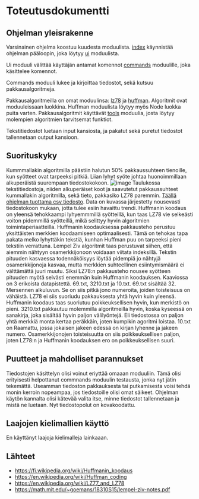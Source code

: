 # Toteutusdokumentti
## Ohjelman yleisrakenne
Varsinainen ohjelma koostuu kuudesta moduulista. [index](https://github.com/Joacim-S/TiraLabra/blob/main/src/index.py) käynnistää ohjelman pääloopin, joka löytyy [ui](https://github.com/Joacim-S/TiraLabra/blob/main/src/ui.py) moduulista.

Ui moduuli välittää käyttäjän antamat komennot [commands](https://github.com/Joacim-S/TiraLabra/blob/main/src/commands.py) moduulille, joka käsittelee komennot.

Commands moduuli lukee ja kirjoittaa tiedostot, sekä kutsuu pakkausalgoritmeja.

Pakkausalgoritmeilla on omat moduulinsa: [lz78](https://github.com/Joacim-S/TiraLabra/blob/main/src/lz78.py) ja [huffman](https://github.com/Joacim-S/TiraLabra/blob/main/src/huffman.py). Algoritmit ovat moduuleissaan luokkina. Huffman moduulista löytyy myös Node luokka puita varten.
Pakkausalgoritmit käyttävät [tools](https://github.com/Joacim-S/TiraLabra/blob/main/src/tools.py) moduulia, josta löytyy molempien algoritmien tarvitsemat funktiot.

Tekstitiedostot luetaan input kansiosta, ja pakatut sekä puretut tiedostot tallennetaan output kansioon.

## Suorituskyky
Kummmallakin algoritmilla päästiin halutun 50% pakkaussuhteen tienoille, kun syötteet ovat tarpeeksi pitkiä. Liian lyhyt syöte johtaa huonoimmillaan alkuperäistä suurempaan tiedostokokoon.
![image](https://github.com/Joacim-S/TiraLabra/assets/45919018/561ea9e3-0d55-4e19-9dcd-8773b130d3ec)
Taulukossa tekstitiedostoja, niiden alkuperäiset koot ja saavutetut pakkaussuhteet kummallakin algoritmilla, sekä tieto, pakkasiko LZ78 paremmin. [Täällä ohjelman tuottama csv tiedosto](https://github.com/Joacim-S/TiraLabra/blob/main/src/output/stats/stats_0.csv). Data on kuvassa järjestetty nousevasti tiedostokoon mukaan, jotta tulee esiin havaittu trendi. 
Huffmanin koodaus on yleensä tehokkaampi lyhyemmmillä syötteillä, kun taas LZ78 vie selkeästi voiton pidemmillä syötteillä, mikä selittyy hyvin algoritmien toimintaperiaatteilla. Huffmanin koodauksessa pakkausteho perustuu yksittäisten merkkien koodaamiseen optimaalisesti. 
Tämä on tehokas tapa pakata melko lyhyttäkin tekstiä, kunhan Huffman puu on tarpeeksi pieni tekstiin verrattuna. Lempel Ziv algoritmit taas perustuvat siihen, että aiemmin nähtyyn osamerkkijonoon voidaaan viitata indeksillä.
Tekstin pituuden kasvaessa todennäköisyys löytää pidempiä jo nähtyjä osamerkkijonoja kasvaa, mutta merkkien suhteellinen esiintymismäärä ei välttämättä juuri muutu. Siksi LZ78:n pakkausteho nousee syötteen pituuden myötä selvästi enemmän kuin Huffmanin koodauksen.
Kaaviossa on 3 erikoista datapistettä. 69.txt, 3210.txt ja 10.txt. 69.txt sisältää 32. Mersennen alkuluvun. Se on siis pitkä jono numeroita, joiden toisteisuus on vähäistä. LZ78 ei siis suoriudu pakkauksesta yhtä hyvin kuin yleensä. 
Huffmanin koodaus taas suoriutuu poikkeuksellisen hyvin, kun merkistö on pieni. 3210.txt pakkautuu molemmilla algoritmeilla hyvin, koska kyseessä on sanakirja, joka sisältää hyvin paljon välilyöntejä. Eli tiedostossa on paljon yhtä merkkiä monta kertaa peräkkäin, joten kumpikin agoritmi loistaa.
10.txt on Raamattu, jossa jokaisen jakeen edessä on kirjan lyhenne ja jakeen numero. Osamerkkijonojen toisteisuutta on siis poikkeuksellisen paljon, joten LZ78:n ja Huffmanin koodauksen ero on poikkeuksellisen suuri.

## Puutteet ja mahdolliset parannukset
Tiedostojen käsittelyn olisi voinut eriyttää omaaan moduuliin. Tämä olisi erityisesti helpottanut commnands moduulin testausta, jonka nyt jätin tekemättä. Useamman tiedoston pakkauksesta tai putkamisesta voisi tehdä monin kerroin nopeampaa, jos tiedostoille olisi omat säikeet. Ohjelman käytön kannalta olisi kätevää valita itse, minne tiedostot tallennetaan ja mistä ne luetaan.
Nyt tiedostopolut on kovakoodattu.

## Laajojen kielimallien käyttö
En käyttänyt laajoja kielimalleja lainkaaan.

## Lähteet
* https://fi.wikipedia.org/wiki/Huffmanin_koodaus
* https://en.wikipedia.org/wiki/Huffman_coding
* https://en.wikipedia.org/wiki/LZ77_and_LZ78
* https://math.mit.edu/~goemans/18310S15/lempel-ziv-notes.pdf
